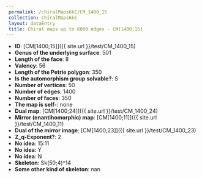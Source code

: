 ```yaml
--- 
 permalink: /chiralMaps6kE/CM_1400_15 
 collection: chiralMaps6kE
 layout: dataEntry
 title: Chiral maps up to 6000 edges - CM[1400;15]
---
```


- **ID**: [CM[1400;15]]({{ site.url }}/test/CM_1400_15)
- **Genus of the underlying surface**: 501
- **Length of the face**: 8
- **Valency**: 56
- **Length of the Petrie polygon**: 350
- **Is the automorphism group solvable?**: S
- **Number of vertices**: 50
- **Number of edges**: 1400
- **Number of faces**: 350
- **The map is self-**: none
- **Dual map**: [CM[1400;24]]({{ site.url }}/test/CM_1400_24)
- **Mirror (enantihomorphic) map**: [CM[1400;11]]({{ site.url }}/test/CM_1400_11)
- **Dual of the mirror image**: [CM[1400;23]]({{ site.url }}/test/CM_1400_23)
- **Z_q-Exponent?**: 2
- **No idea**:  15:11
- **No idea**: Y
- **No idea**: N
- **Skeleton**: Sk(50;4)^14
- **Some other kind of skeleton**: nan
